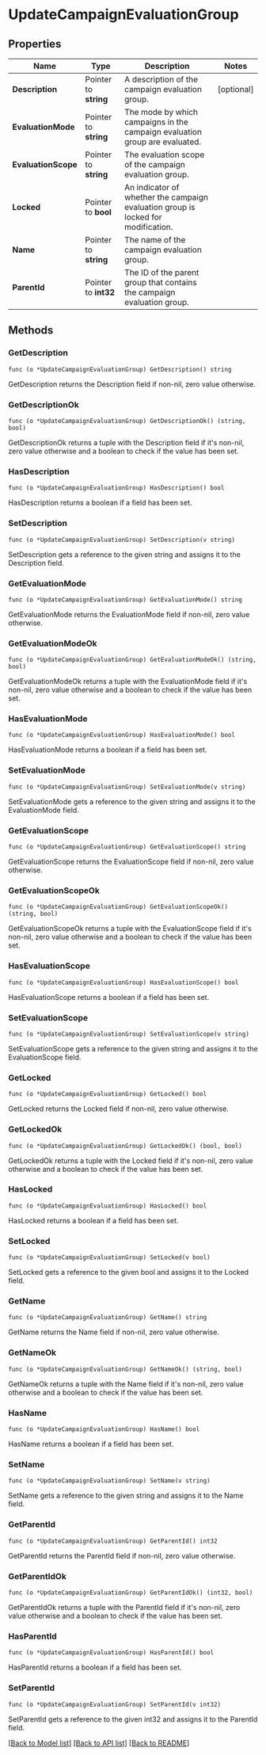 # UpdateCampaignEvaluationGroup

## Properties

Name | Type | Description | Notes
------------ | ------------- | ------------- | -------------
**Description** | Pointer to **string** | A description of the campaign evaluation group. | [optional] 
**EvaluationMode** | Pointer to **string** | The mode by which campaigns in the campaign evaluation group are evaluated. | 
**EvaluationScope** | Pointer to **string** | The evaluation scope of the campaign evaluation group. | 
**Locked** | Pointer to **bool** | An indicator of whether the campaign evaluation group is locked for modification. | 
**Name** | Pointer to **string** | The name of the campaign evaluation group. | 
**ParentId** | Pointer to **int32** | The ID of the parent group that contains the campaign evaluation group. | 

## Methods

### GetDescription

`func (o *UpdateCampaignEvaluationGroup) GetDescription() string`

GetDescription returns the Description field if non-nil, zero value otherwise.

### GetDescriptionOk

`func (o *UpdateCampaignEvaluationGroup) GetDescriptionOk() (string, bool)`

GetDescriptionOk returns a tuple with the Description field if it's non-nil, zero value otherwise
and a boolean to check if the value has been set.

### HasDescription

`func (o *UpdateCampaignEvaluationGroup) HasDescription() bool`

HasDescription returns a boolean if a field has been set.

### SetDescription

`func (o *UpdateCampaignEvaluationGroup) SetDescription(v string)`

SetDescription gets a reference to the given string and assigns it to the Description field.

### GetEvaluationMode

`func (o *UpdateCampaignEvaluationGroup) GetEvaluationMode() string`

GetEvaluationMode returns the EvaluationMode field if non-nil, zero value otherwise.

### GetEvaluationModeOk

`func (o *UpdateCampaignEvaluationGroup) GetEvaluationModeOk() (string, bool)`

GetEvaluationModeOk returns a tuple with the EvaluationMode field if it's non-nil, zero value otherwise
and a boolean to check if the value has been set.

### HasEvaluationMode

`func (o *UpdateCampaignEvaluationGroup) HasEvaluationMode() bool`

HasEvaluationMode returns a boolean if a field has been set.

### SetEvaluationMode

`func (o *UpdateCampaignEvaluationGroup) SetEvaluationMode(v string)`

SetEvaluationMode gets a reference to the given string and assigns it to the EvaluationMode field.

### GetEvaluationScope

`func (o *UpdateCampaignEvaluationGroup) GetEvaluationScope() string`

GetEvaluationScope returns the EvaluationScope field if non-nil, zero value otherwise.

### GetEvaluationScopeOk

`func (o *UpdateCampaignEvaluationGroup) GetEvaluationScopeOk() (string, bool)`

GetEvaluationScopeOk returns a tuple with the EvaluationScope field if it's non-nil, zero value otherwise
and a boolean to check if the value has been set.

### HasEvaluationScope

`func (o *UpdateCampaignEvaluationGroup) HasEvaluationScope() bool`

HasEvaluationScope returns a boolean if a field has been set.

### SetEvaluationScope

`func (o *UpdateCampaignEvaluationGroup) SetEvaluationScope(v string)`

SetEvaluationScope gets a reference to the given string and assigns it to the EvaluationScope field.

### GetLocked

`func (o *UpdateCampaignEvaluationGroup) GetLocked() bool`

GetLocked returns the Locked field if non-nil, zero value otherwise.

### GetLockedOk

`func (o *UpdateCampaignEvaluationGroup) GetLockedOk() (bool, bool)`

GetLockedOk returns a tuple with the Locked field if it's non-nil, zero value otherwise
and a boolean to check if the value has been set.

### HasLocked

`func (o *UpdateCampaignEvaluationGroup) HasLocked() bool`

HasLocked returns a boolean if a field has been set.

### SetLocked

`func (o *UpdateCampaignEvaluationGroup) SetLocked(v bool)`

SetLocked gets a reference to the given bool and assigns it to the Locked field.

### GetName

`func (o *UpdateCampaignEvaluationGroup) GetName() string`

GetName returns the Name field if non-nil, zero value otherwise.

### GetNameOk

`func (o *UpdateCampaignEvaluationGroup) GetNameOk() (string, bool)`

GetNameOk returns a tuple with the Name field if it's non-nil, zero value otherwise
and a boolean to check if the value has been set.

### HasName

`func (o *UpdateCampaignEvaluationGroup) HasName() bool`

HasName returns a boolean if a field has been set.

### SetName

`func (o *UpdateCampaignEvaluationGroup) SetName(v string)`

SetName gets a reference to the given string and assigns it to the Name field.

### GetParentId

`func (o *UpdateCampaignEvaluationGroup) GetParentId() int32`

GetParentId returns the ParentId field if non-nil, zero value otherwise.

### GetParentIdOk

`func (o *UpdateCampaignEvaluationGroup) GetParentIdOk() (int32, bool)`

GetParentIdOk returns a tuple with the ParentId field if it's non-nil, zero value otherwise
and a boolean to check if the value has been set.

### HasParentId

`func (o *UpdateCampaignEvaluationGroup) HasParentId() bool`

HasParentId returns a boolean if a field has been set.

### SetParentId

`func (o *UpdateCampaignEvaluationGroup) SetParentId(v int32)`

SetParentId gets a reference to the given int32 and assigns it to the ParentId field.


[[Back to Model list]](../README.md#documentation-for-models) [[Back to API list]](../README.md#documentation-for-api-endpoints) [[Back to README]](../README.md)


